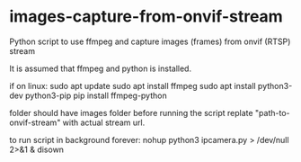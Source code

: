 # images-capture-from-onvif-stream
Python script to use ffmpeg and capture images (frames) from onvif (RTSP) stream

It is assumed that ffmpeg and python is installed.

if on linux:
sudo apt update
sudo apt install ffmpeg
sudo apt install python3-dev python3-pip
pip install ffmpeg-python



folder should have images folder before running the script
replate "path-to-onvif-stream" with actual stream url.

to run script in background forever:
nohup python3 ipcamera.py > /dev/null 2>&1 & disown